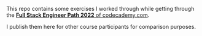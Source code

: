 This repo contains some exercises I worked through while getting through the [**Full Stack Engineer Path 2022** of codecademy.com](https://www.codecademy.com/learn/paths/full-stack-engineer-career-path).

I publish them here for other course participants for comparison purposes.
